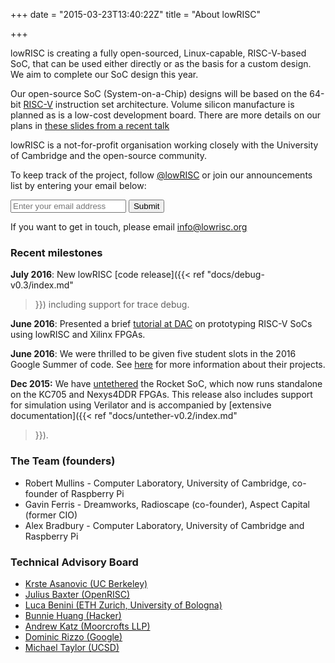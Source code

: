 +++
date = "2015-03-23T13:40:22Z"
title = "About lowRISC"

+++
  

  lowRISC is creating a fully open-sourced, Linux-capable, RISC-V-based
  SoC, that can be used either directly or as the basis for a custom design.
  We aim to complete our SoC design this year.

  Our open-source SoC (System-on-a-Chip)
  designs will be based on the 64-bit [RISC-V](http://riscv.org/) instruction
  set architecture. Volume silicon manufacture is planned
  as is a low-cost development board. There are more details on our plans in 
    [these slides from a recent 
    talk](https://speakerdeck.com/asb/lowrisc-plans-for-risc-v-in-2016)

  lowRISC is a not-for-profit organisation working closely with the University
  of Cambridge and the open-source community.


To keep track of the project, follow [@lowRISC](https://twitter.com/lowRISC) or join our 
  announcements list by entering your email below:

  <form class="subscribe-form" action="http://subscribe.lowrisc.org/subscribe" method="post">
    <input name="email" type="email" placeholder="Enter your email address" required>
    <button type="submit" class="subscribe-button">Submit</button>
  </form>

If you want to get in touch, please email info@lowrisc.org


### Recent milestones

**July 2016**: New lowRISC [code release]({{< ref "docs/debug-v0.3/index.md" 
>}}) including support for trace debug.

**June 2016**: Presented a brief [tutorial at 
DAC](http://www2.dac.com/events/eventdetails.aspx?id=200-28) on prototyping 
RISC-V SoCs using lowRISC and Xilinx FPGAs.

**June 2016**: We were thrilled to be given five student slots in the 2016 
Google Summer of code. See 
[here](http://www.lowrisc.org/blog/2016/06/lowriscs-2016-google-summer-of-code-students/) 
for more information about their projects.

**Dec 2015:** We have 
[untethered](http://www.lowrisc.org/blog/2015/12/untethered-lowrisc-release/) 
the Rocket SoC, which now runs standalone on the KC705 and Nexys4DDR FPGAs.
This release also includes support for simulation using Verilator and is 
accompanied by [extensive documentation]({{< ref "docs/untether-v0.2/index.md" 
>}}).


### The Team (founders)

* Robert Mullins - Computer Laboratory, University of Cambridge, co-founder of Raspberry Pi
* Gavin Ferris - Dreamworks, Radioscape (co-founder), Aspect Capital (former CIO)
* Alex Bradbury - Computer Laboratory, University of Cambridge and Raspberry Pi

### Technical Advisory Board

*   [Krste Asanovic (UC Berkeley)](http://www.eecs.berkeley.edu/~krste/)
*   [Julius Baxter (OpenRISC)](http://juliusbaxter.net)
*   [Luca Benini (ETH Zurich, University of Bologna)](http://www.iis.ee.ethz.ch/portrait/staff/lbenini.en.html)
*   [Bunnie Huang (Hacker)](http://en.wikipedia.org/wiki/Andrew_Huang)
*   [Andrew Katz (Moorcrofts LLP)](https://www.moorcrofts.com/about/andrew-katz/)
*   [Dominic Rizzo (Google)](http://www.linkedin.com/pub/dominic-rizzo/28/3a6/b35)
*   [Michael Taylor (UCSD)](http://cseweb.ucsd.edu/~mbtaylor/)

